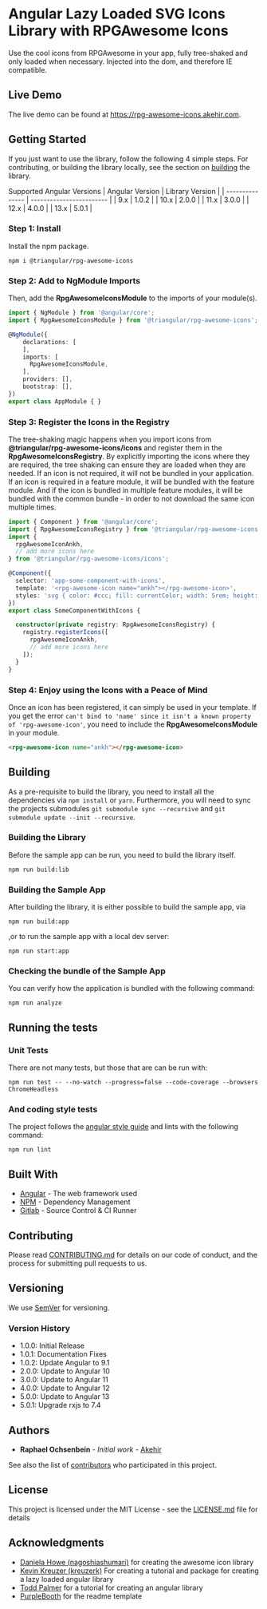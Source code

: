 # Angular Lazy Loaded SVG Icons Library with RPGAwesome Icons

Use the cool icons from RPGAwesome in your app, fully tree-shaked and only loaded when necessary. Injected into the dom, and therefore IE compatible.

## Live Demo
The live demo can be found at https://rpg-awesome-icons.akehir.com.

## Getting Started

If you just want to use the library, follow the following 4 simple steps. For contributing, or building the library locally, see the section on [building](#building) the library.

Supported Angular Versions
| Angular Version | Library Version          |
| --------------- | ------------------------ |
|  9.x            | 1.0.2                    |
| 10.x            | 2.0.0                    |
| 11.x            | 3.0.0                    |
| 12.x            | 4.0.0                    |
| 13.x            | 5.0.1                    |

### Step 1: Install

Install the npm package.

```
npm i @triangular/rpg-awesome-icons
```

### Step 2: Add to NgModule Imports

Then, add the __RpgAwesomeIconsModule__ to the imports of your module(s).

```typescript
import { NgModule } from '@angular/core';
import { RpgAwesomeIconsModule } from '@triangular/rpg-awesome-icons';

@NgModule({
    declarations: [
    ],
    imports: [
      RpgAwesomeIconsModule,
    ],
    providers: [],
    bootstrap: [],
})
export class AppModule { }
```

### Step 3: Register the Icons in the Registry
The tree-shaking magic happens when you import icons from   __@triangular/rpg-awesome-icons/icons__ and register them in the  __RpgAwesomeIconsRegistry__. By explicitly importing the icons where they are required, the tree shaking can ensure they are loaded when they are needed. If an icon is not required, it will not be bundled in your application. If an icon is required in a feature module, it will be bundled with the feature module. And if the icon is bundled in multiple feature modules, it will be bundled with the common bundle - in order to not download the same icon multiple times.

```typescript
import { Component } from '@angular/core';
import { RpgAwesomeIconsRegistry } from '@triangular/rpg-awesome-icons';
import {
  rpgAwesomeIconAnkh,
  // add more icons here
} from '@triangular/rpg-awesome-icons/icons';

@Component({
  selector: 'app-some-component-with-icons',
  template: '<rpg-awesome-icon name="ankh"></rpg-awesome-icon>',
  styles: 'svg { color: #ccc; fill: currentColor; width: 5rem; height: 5rem; }',
})
export class SomeComponentWithIcons {

  constructor(private registry: RpgAwesomeIconsRegistry) {
    registry.registerIcons([
      rpgAwesomeIconAnkh,
      // add more icons here
    ]);
  }
}
```

### Step 4: Enjoy using the Icons with a Peace of Mind
Once an icon has been registered, it can simply be used in your template. If you get the error `can't bind to 'name' since it isn't a known property of 'rpg-awesome-icon'`, you need to include the __RpgAwesomeIconsModule__ in your module. 

```html
<rpg-awesome-icon name="ankh"></rpg-awesome-icon>
```

## Building
As a pre-requisite to build the library, you need to install all the dependencies via `npm install` or `yarn`.
Furthermore, you will need to sync the projects submodules `git submodule sync --recursive` and  `git submodule update --init --recursive`.

### Building the Library
Before the sample app can be run, you need to build the library itself.

```
npm run build:lib
```

### Building the Sample App
After building the library, it is either possible to build the sample app, via

```
npm run build:app
```

,or to run the sample app with a local dev server:

```
npm run start:app
```

### Checking the bundle of the Sample App
You can verify how the application is bundled with the following command:

```
npm run analyze
```

## Running the tests

### Unit Tests
There are not many tests, but those that are can be run with:

```
npm run test -- --no-watch --progress=false --code-coverage --browsers ChromeHeadless
```

### And coding style tests

The project follows the [angular style guide](https://angular.io/guide/styleguide) and lints with the following command:

```
npm run lint
```

## Built With

* [Angular](https://github.com/angular/angular) - The web framework used
* [NPM](https://www.npmjs.com/) - Dependency Management
* [Gitlab](https://git.akehir.com) - Source Control & CI Runner

## Contributing

Please read [CONTRIBUTING.md](CONTRIBUTING.md) for details on our code of conduct, and the process for submitting pull requests to us.

## Versioning

We use [SemVer](http://semver.org/) for versioning. 

### Version History

- 1.0.0: Initial Release
- 1.0.1: Documentation Fixes
- 1.0.2: Update Angular to 9.1
- 2.0.0: Update to Angular 10
- 3.0.0: Update to Angular 11
- 4.0.0: Update to Angular 12
- 5.0.0: Update to Angular 13
- 5.0.1: Upgrade rxjs to 7.4

## Authors

* **Raphael Ochsenbein** - *Initial work* - [Akehir](https://github.com/akehir)

See also the list of [contributors](https://github.com/akehir/rpg-awesome-icons/contributors) who participated in this project.

## License

This project is licensed under the MIT License - see the [LICENSE.md](LICENSE.md) file for details

## Acknowledgments

* [Daniela Howe (nagoshiashumari)](https://github.com/nagoshiashumari/rpg-awesome-raw) for creating the awesome icon library
* [Kevin Kreuzer (kreuzerk)](https://medium.com/angular-in-depth/how-to-create-a-fully-tree-shakable-icon-library-in-angular-c5488cf9cd76) For creating a tutorial and package for creating a lazy loaded angular library
* [Todd Palmer](https://indepth.dev/creating-a-library-in-angular-6-using-angular-cli-and-ng-packagr/) for a tutorial for creating an angular library
* [PurpleBooth](https://gist.github.com/PurpleBooth/109311bb0361f32d87a2/) for the readme template

